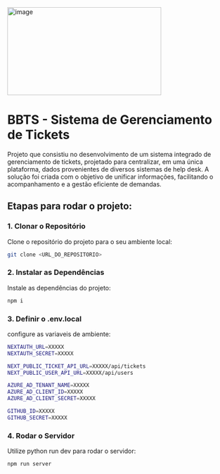 <img src="https://github.com/user-attachments/assets/c6fb3686-082b-49fd-87cd-e5f737add6b6" alt="image" width="350" height="200">

# BBTS - Sistema de Gerenciamento de Tickets

Projeto que consistiu no desenvolvimento de um sistema integrado de gerenciamento de tickets, projetado para centralizar, em uma única plataforma, dados provenientes de diversos sistemas de help desk. A solução foi criada com o objetivo de unificar informações, facilitando o acompanhamento e a gestão eficiente de demandas. 

## Etapas para rodar o projeto:

### 1. Clonar o Repositório

Clone o repositório do projeto para o seu ambiente local:

```bash
git clone <URL_DO_REPOSITORIO>
```

### 2. Instalar as Dependências

Instale as dependências do projeto:

```bash
npm i
```

### 3. Definir o .env.local

configure as variaveis de ambiente:

```bash
NEXTAUTH_URL=XXXXX
NEXTAUTH_SECRET=XXXXX

NEXT_PUBLIC_TICKET_API_URL=XXXXX/api/tickets
NEXT_PUBLIC_USER_API_URL=XXXXX/api/users

AZURE_AD_TENANT_NAME=XXXXX
AZURE_AD_CLIENT_ID=XXXXX
AZURE_AD_CLIENT_SECRET=XXXXX

GITHUB_ID=XXXXX
GITHUB_SECRET=XXXXX
```

### 4. Rodar o Servidor

Utilize python run dev para rodar o servidor:

```bash
npm run server
```
